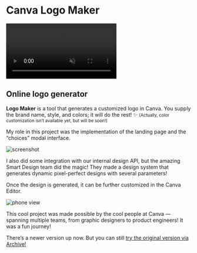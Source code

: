 <!--{
	"template": "work",
	"data": "projects_byid.canvalogomaker"
}-->

# Canva Logo Maker

<span class="bleed">
	<video muted autoplay loop>
		<source src="../video/canvalogomaker_2.mp4">
		<a href="../video/canvalogomaker_2.mp4">Video</a>
	</video>
</span>

## Online logo generator

**Logo Maker** is a tool that generates a customized logo in Canva. You supply the brand name, style, and colors; it will do the rest! ✨ <small>(Actually, color customization isn’t available yet, but will be soon!)</small>

My role in this project was the implementation of the landing page and the “choices” modal interface.

<span class="bleed">![screenshot](../img/canvalogomaker_3.jpg)</span>

I also did some integration with our internal design API, but the amazing Smart Design team did the magic! They made a design system that generates dynamic pixel-perfect designs with several parameters!

Once the design is generated, it can be further customized in the Canva Editor.

<span class="d3d"><span class="mockup-phone">![phone view](../img/canvalogomaker_1.jpg)
<span class="phone-body"></span>
</span></span>

This cool project was made possible by the cool people at Canva — spanning multiple teams, from graphic designers to product engineers! It was a fun journey!

There’s a newer version up now. But you can still [try the original version via Archive!](https://web.archive.org/web/20200817030753/https://about.canva.com/tools/logo-maker/)
